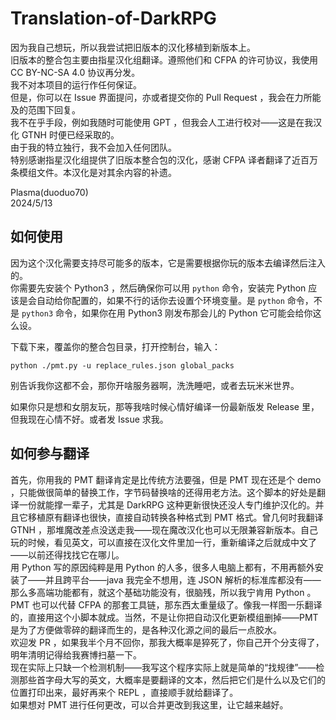 # Translation-of-DarkRPG
因为我自己想玩，所以我尝试把旧版本的汉化移植到新版本上。  
旧版本的整合包主要由指星汉化组翻译。遵照他们和 CFPA 的许可协议，我使用 CC BY-NC-SA 4.0 协议再分发。  
我不对本项目的运行作任何保证。  
但是，你可以在 Issue 界面提问，亦或者提交你的 Pull Request ，我会在力所能及的范围下回复。  
我不在乎手段，例如我随时可能使用 GPT ，但我会人工进行校对——这是在我汉化 GTNH 时便已经采取的。  
由于我的特立独行，我不会加入任何团队。  
特别感谢指星汉化组提供了旧版本整合包的汉化，感谢 CFPA 译者翻译了近百万条模组文件。本汉化是对其余内容的补遗。

Plasma(duoduo70)  
2024/5/13

## 如何使用
因为这个汉化需要支持尽可能多的版本，它是需要根据你玩的版本去编译然后注入的。  
你需要先安装个 Python3 ，然后确保你可以用 `python` 命令，安装完 Python 应该是会自动给你配置的，如果不行的话你去设置个环境变量。是 `python` 命令，不是 `python3` 命令，如果你在用 Python3 刚发布那会儿的 Python 它可能会给你这么设。

下载下来，覆盖你的整合包目录，打开控制台，输入：
```
python ./pmt.py -u replace_rules.json global_packs
```

别告诉我你这都不会，那你开啥服务器啊，洗洗睡吧，或者去玩米米世界。

如果你只是想和女朋友玩，那等我啥时候心情好编译一份最新版发 Release 里，但我现在心情不好。或者发 Issue 求我。

## 如何参与翻译
首先，你用我的 PMT 翻译肯定是比传统方法要强，但是 PMT 现在还是个 demo ，只能做很简单的替换工作，字节码替换啥的还得用老方法。这个脚本的好处是翻译一份就能撑一辈子，尤其是 DarkRPG 这种更新很快还没人专门维护汉化的。并且它移植原有翻译也很快，直接自动转换各种格式到 PMT 格式。曾几何时我翻译 GTNH ，那堆魔改差点没送走我——现在魔改汉化也可以无限兼容新版本。自己玩的时候，看见英文，可以直接在汉化文件里加一行，重新编译之后就成中文了——以前还得找找它在哪儿。  
用 Python 写的原因纯粹是用 Python 的人多，很多人电脑上都有，不用再额外安装了——并且跨平台——java 我完全不想用，连 JSON 解析的标准库都没有——那么多高端功能都有，就这个基础功能没有，很脑残，所以我宁肯用 Python 。  
PMT 也可以代替 CFPA 的那套工具链，那东西太重量级了。像我一样图一乐翻译的，直接用这个小脚本就成。当然，不是让你把自动汉化更新模组删掉——PMT是为了方便做零碎的翻译而生的，是各种汉化源之间的最后一点胶水。  
欢迎发 PR ，如果我半个月不回你，那我大概率是猝死了，你自己开个分支得了，明年清明记得给我赛博扫墓一下。  
现在实际上只缺一个检测机制——我写这个程序实际上就是简单的“找规律”——检测那些首字母大写的英文，大概率是要翻译的文本，然后把它们是什么以及它们的位置打印出来，最好再来个 REPL ，直接顺手就给翻译了。  
如果想对 PMT 进行任何更改，可以合并更改到我这里，让它越来越好。